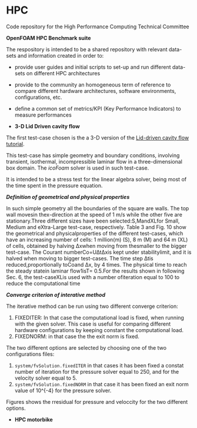 # HPC

Code repository for the High Performance Computing Technical Committee

**OpenFOAM HPC Benchmark suite**

The respository is intended to be a shared repository with relevant data-sets and information created in order to:

*  provide user guides and initial scripts to set-up and run different data-sets on different HPC architectures
*  provide to the community an homogeneous term of reference to compare different hardware architectures, software environments, configurations, etc. 
*  define a common set of metrics/KPI (Key Performance Indicators) to measure performances

*  **3-D Lid Driven cavity flow**


The  first test-case chosen is the a 3-D version of the [Lid-driven cavity flow tutorial](https://www.openfoam.com/documentation/tutorial-guide/tutorialse2.php). 

This test-case has simple geometry and boundary conditions, involving transient, isothermal, incompressible laminar flow in a three-dimensional box domain. The *icoFoam* solver is used in such test-case.

It is intended to be a stress test for the linear algebra solver, being most of the time spent in the pressure equation.

***Definition of geometrical and physical properties***

In such simple geometry all the boundaries of the square are walls. The top wall movesin thex-direction at the speed of 1 m/s while the other five are stationary.Three different sizes have been selected:S,MandXLfor Small, Medium and eXtra-Large  test-case,  respectively.  Table  3  and  Fig.  10  show  the  geometrical  and  physicalproperties of the different test-cases, which have an increasing number of cells: 1 million(m) (S), 8 m (M) and 64 m (XL) of cells, obtained by halving ∆xwhen moving from thesmaller to the bigger test-case. The Courant numberCo=U∆t∆xis kept under stabilitylimit, and it is halved when moving to bigger test-cases. The time step ∆tis reduced,proportionally toCoand ∆x, by 4 times. The physical time to reach the steady statein laminar flow1isT= 0.5.For the results shown in following Sec. 6, the test-caseXLis used with a number ofiteration equal to 100 to reduce the computational time

***Converge criterion of interative method***

The iterative method can be run using two different converge criterion:   


1.   FIXEDITER: In that case the computational load is fixed, when running with the given solver. This case is useful for comparing different hardware configurations
by keeping constant the computational load.  
2.   FIXEDNORM: in that case the the exit norm is fixed.

The two different options are selected by choosing one of the two configurations files: 

1.  `system/fvSolution.fixedITER` in that cases it has been fixed a constat number of iteration for the pressure solver equal to 250, and for the velocity solver equal to 5. 
2.  `system/fvSolution.fixedNORM` in that case it has been fixed an exit norm value of 10^{-4} for the pressure solver. 

Figures shows the rresidual for pressure and veloccity for the two different options. 

* **HPC motorbike**